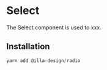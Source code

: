 # Select

The Select component is used to xxx.

## Installation

```jsx
yarn add @illa-design/radio
```
